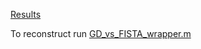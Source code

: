 [Results](/Image_Related/Image_Deblurring/doc/GD_vs_FISTA_wrapper.pdf)

To reconstruct run [GD_vs_FISTA_wrapper.m](/Image_Related/Image_Deblurring/GD_vs_FISTA_wrapper.m)
